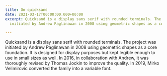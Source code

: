 ```yaml
---
title: On quicksand
date: 2021-03-17T00:00:00.000+00:00
excerpt: Quicksand is a display sans serif with rounded terminals. The project was
  initiated by Andrew Paglinawan in 2008 using geometric shapes as a core foundation.

---
```

Quicksand is a display sans serif with rounded terminals. The project was initiated by Andrew Paglinawan in 2008 using geometric shapes as a core foundation. It is designed for display purposes but kept legible enough to use in small sizes as well. In 2016, in collaboration with Andrew, it was thoroughly revised by Thomas Jockin to improve the quality. In 2019, Mirko Velimirovic converted the family into a variable font.